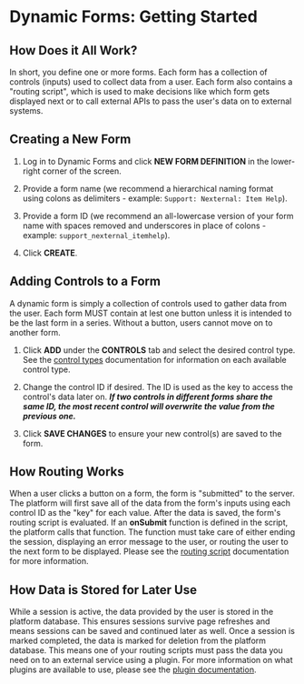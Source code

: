 # Dynamic Forms: Getting Started

## How Does it All Work?

In short, you define one or more forms. Each form has a collection of controls (inputs) used to collect data from a user. Each form also contains a "routing script", which is used to make decisions like which form gets displayed next or to call external APIs to pass the user's data on to external systems.

## Creating a New Form

1. Log in to Dynamic Forms and click **NEW FORM DEFINITION** in the lower-right corner of the screen.

2. Provide a form name (we recommend a hierarchical naming format using colons as delimiters - example: `Support: Nexternal: Item Help`).

3. Provide a form ID (we recommend an all-lowercase version of your form name with spaces removed and underscores in place of colons - example: `support_nexternal_itemhelp`).

4. Click **CREATE**.

## Adding Controls to a Form

A dynamic form is simply a collection of controls used to gather data from the user. Each form MUST contain at lest one button unless it is intended to be the last form in a series. Without a button, users cannot move on to another form.

1. Click **ADD** under the **CONTROLS** tab and select the desired control type. See the [control types](/Home/Projects/Dynamic-Forms/Documentation/Control-Types) documentation for information on each available control type.

2. Change the control ID if desired. The ID is used as the key to access the control's data later on. ***If two controls in different forms share the same ID, the most recent control will overwrite the value from the previous one.***

3. Click **SAVE CHANGES** to ensure your new control(s) are saved to the form.

## How Routing Works

When a user clicks a button on a form, the form is "submitted" to the server. The platform will first save all of the data from the form's inputs using each control ID as the "key" for each value. After the data is saved, the form's routing script is evaluated. If an **onSubmit** function is defined in the script, the platform calls that function. The function must take care of either ending the session, displaying an error message to the user, or routing the user to the next form to be displayed. Please see the [routing script](/Home/Projects/Dynamic-Forms/Documentation/Routing-Scripts) documentation for more information.

## How Data is Stored for Later Use

While a session is active, the data provided by the user is stored in the platform database. This ensures sessions survive page refreshes and means sessions can be saved and continued later as well. Once a session is marked completed, the data is marked for deletion from the platform database. This means one of your routing scripts must pass the data you need on to an external service using a plugin. For more information on what plugins are available to use, please see the [plugin documentation](/Home/Projects/Dynamic-Forms/Documentation/Routing-Scripts/Plugins).
